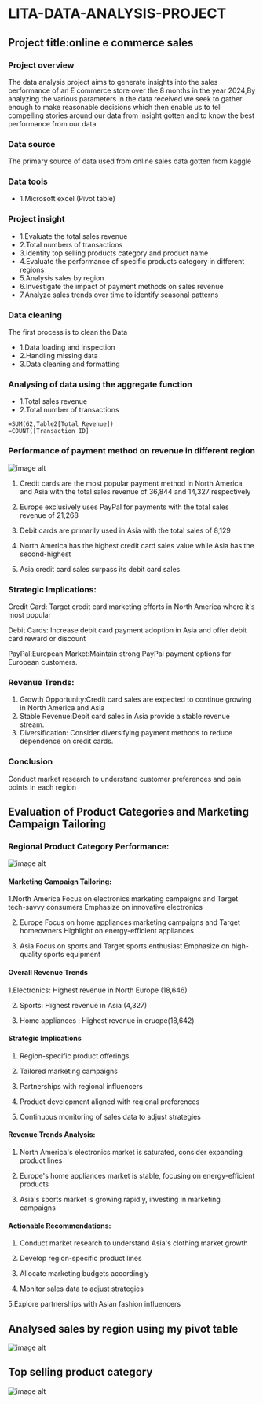 #  LITA-DATA-ANALYSIS-PROJECT
## Project title:online e commerce sales

### Project overview
The data analysis project aims to generate insights into the sales performance of an E commerce store over the 8 months in the year 2024,By analyzing the various parameters in the data received we seek to gather enough to make reasonable decisions which then enable us to tell compelling stories around our data from insight gotten and to know the best performance from our data

### Data source 
The primary source of data used from online sales data gotten from kaggle

### Data tools
- 1.Microsoft excel 
(Pivot table)

### Project insight
- 1.Evaluate the total sales revenue 
- 2.Total numbers of transactions
- 3.Identity top selling products category and product name 
- 4.Evaluate the performance of specific products category in different regions 
- 5.Analysis sales by region
- 6.Investigate the impact of payment methods on sales revenue 
- 7.Analyze sales trends over time to identify seasonal patterns
  
###  Data cleaning
The first process is to clean the Data
- 1.Data loading and inspection 
- 2.Handling missing data
- 3.Data cleaning and formatting
    
### Analysing of data using the aggregate function
- 1.Total sales revenue
- 2.Total number of transactions
 
 ```excel
 =SUM(G2,Table2[Total Revenue])
=COUNT([Transaction ID]
```
### Performance of payment method on revenue in different region 
![image alt](https://github.com/favourite189/LITA-DATA-ANALYSIS/blob/main/Screenshot%202024-10-10%20100626.png)

1. Credit cards are the most popular payment method in North America and Asia with the total sales revenue of 36,844 and 14,327 respectively

2. Europe exclusively uses PayPal for payments with the total sales revenue of 21,268

3. Debit cards are primarily used in Asia with the total sales of 8,129

4. North America has the highest credit card sales value while Asia has the second-highest

5. Asia credit card sales surpass its debit card sales.


### Strategic Implications:

Credit Card:  Target credit card marketing efforts in North America where it's most popular 

Debit Cards: Increase debit card payment adoption in Asia and offer debit card reward or discount 

PayPal:European Market:Maintain strong PayPal payment options for European customers.

### Revenue Trends:

1. Growth Opportunity:Credit card sales are expected to continue growing in North America and Asia
2. Stable Revenue:Debit card sales in Asia provide a stable revenue stream.
3. Diversification: Consider diversifying payment methods to reduce dependence on credit cards.

### Conclusion
 Conduct market research to understand customer preferences and pain points in each region

 ## Evaluation of Product Categories and Marketing Campaign Tailoring

### Regional Product Category Performance:
![image alt](https://github.com/favourite189/LITA-DATA-ANALYSIS/blob/main/Screenshot%202024-10-10%20095807.png)



#### Marketing Campaign Tailoring:

1.North America Focus on electronics marketing campaigns and Target tech-savvy consumers Emphasize on innovative electronics
      
    
2. Europe Focus on home appliances marketing campaigns and Target homeowners  Highlight on energy-efficient appliances
    

3. Asia Focus on sports and Target sports enthusiast Emphasize on high-quality sports equipment 

  

#### Overall Revenue Trends

1.Electronics: Highest revenue in North Europe (18,646)

2. Sports: Highest revenue in Asia (4,327)

3. Home appliances : Highest revenue in eruope(18,642)

#### Strategic Implications

1. Region-specific product offerings
 
2. Tailored marketing campaigns
 
3. Partnerships with regional influencers
 
4. Product development aligned with regional preferences
 
5. Continuous monitoring of sales data to adjust strategies

#### Revenue Trends Analysis:

1. North America's electronics market is saturated, consider expanding product lines
   
2. Europe's home appliances market is stable, focusing on energy-efficient products

3. Asia's sports market is growing rapidly, investing in marketing campaigns


#### Actionable Recommendations:

1. Conduct market research to understand Asia's clothing market growth
  
2. Develop region-specific product lines

3. Allocate marketing budgets accordingly
 
4. Monitor sales data to adjust strategies
 
5.Explore partnerships with Asian fashion influencers


## Analysed sales by region using my pivot table
![image alt](https://github.com/favourite189/LITA-DATA-ANALYSIS/blob/main/Screenshot%202024-10-09%20074056.png)

## Top selling product category
![image alt](https://github.com/favourite189/LITA-DATA-ANALYSIS/blob/main/Screenshot%202024-10-10%20094722.png)










